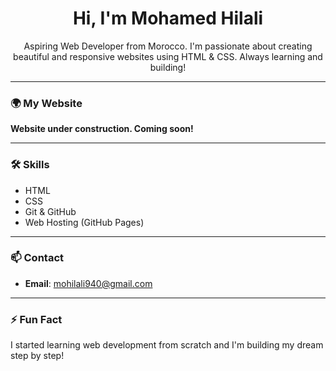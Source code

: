 <h1 align="center">Hi, I'm Mohamed Hilali</h1>

<p align="center">
  Aspiring Web Developer from Morocco. I'm passionate about creating beautiful and responsive websites using HTML & CSS. Always learning and building!
</p>

---

### 🌍 My Website  
**Website under construction. Coming soon!**

---

### 🛠️ Skills
- HTML
- CSS
- Git & GitHub
- Web Hosting (GitHub Pages)

---

### 📫 Contact
- **Email**: mohilali940@gmail.com

---

### ⚡ Fun Fact
I started learning web development from scratch and I'm building my dream step by step!
